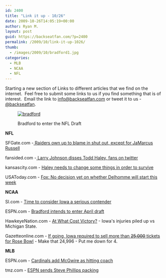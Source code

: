 ```yaml
---
id: 2400
title: "Link it up - 10/26"
date: 2009-10-26T14:05:19+00:00
author: Ryan M.
layout: post
guid: https://backseatfan.com/?p=2400
permalink: /2009/10/link-it-up-1026/
thumb:
  - /images/2009/10/bradford1.jpg
categories:
  - MLB
  - NCAA
  - NFL
---
```


<div class="entry">
  <p>
    Starting a new section of Links to different articles that we find on the internet.  Feel free to submit some links to us if you find something that is of interest.  Email the link to <a href="mailto:info@backseatfan.com">info@backseatfan.com</a> or tweet it to us - <a href="https://backseatfan.com">@backseatfan</a>.
  </p><figure id="attachment_2412" style="width: 461px" class="wp-caption alignnone">

  <a href="/images/2009/10/bradford1.jpg"><img class="size-full wp-image-2412 " title="bradford" src="/images/2009/10/bradford1.jpg" alt="bradford" width="461" height="259" srcset="/images/2009/10/bradford1.jpg 576w, /images/2009/10/bradford1-300x168.jpg 300w" sizes="(max-width: 461px) 100vw, 461px" /></a><figcaption class="wp-caption-text">Bradford to enter the NFL Draft</figcaption></figure>

  <p style="text-align: left;">
    <strong>NFL</strong>
  </p>

  <p>
    SFGate.com -<a href="https://www.sfgate.com/cgi-bin/article.cgi?f=/c/a/2009/10/26/SPNU1AAIME.DTL&feed=rss.raiders"> Raiders own up to blame in shut out, except for JaMarcus Russell</a>
  </p>

  <p>
    fansided.com -<a href="http://fansided.com/2009/10/26/larry-johnson-disses-todd-haley-fans-on-twitter/"> Larry Johnson disses Todd Haley, fans on twitter</a>
  </p>

  <p>
    kansascity.com - <a href="https://www.kansascity.com/2009/10/25/1529650/haley-needs-to-change-some-things.html">Haley needs to change some things in order to survive</a>
  </p>

  <p>
    USAToday.com - <a href="https://www.usatoday.com/sports/football/nfl/panthers/2009-10-26-fox-starting-quarterback_N.htm"><span>Fox: No decision yet on whether Delhomme will start this week</span></a>
  </p>

  <p>
    <strong>NCAA</strong>
  </p>

  <p>
    SI.com - <a href="http://sportsillustrated.cnn.com/2009/writers/stewart_mandel/10/24/iowa.michigan.st/index.html#">Time to consider Iowa a serious contender</a>
  </p>

  <p>
    ESPN.com - <a href="http://sports.espn.go.com/ncf/news/story?id=4593917">Bradford intends to enter April draft</a>
  </p>

  <p>
    HawkeyeNation.com - <a href="https://www.hawkeyenation.com/football/at-what-cost-victory">At What Cost Victory?</a> - Iowa's injuries piled up vs Michigan State.
  </p>

  <p>
    Gazetteonline.com - <a href="http://gazetteonline.com/sports/2009/10/26/if-going-iowa-required-to-sell-more-than-25000-tickets-for-rose-bowl">If going, Iowa required to sell more than <span style="text-decoration: line-through;">25,000</span> tickets for Rose Bowl</a> - Make that 24,996 - Put me down for 4.
  </p>

  <p>
    <strong>MLB</strong>
  </p>

  <p>
    ESPN.com - <a href="http://sports.espn.go.com/mlb/news/story?id=4596303">Cardinals add McGwire as hitting coach</a>
  </p>

  <p>
    tmz.com - <a href="https://www.tmz.com/2009/10/25/steve-phillips-fired-by-espn-brooke-hundley-analyst-mets-general-manager/">ESPN sends Steve Phillips packing</a>
  </p>
</div>

